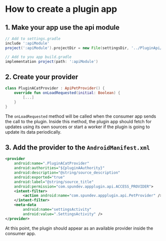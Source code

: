 # How to create a plugin app

## 1. Make your app use the api module

```gradle
// Add to settings.gradle
include ':apiModule'
project(':apiModule').projectDir = new File(settingsDir, '../PluginApi/apiModule')
```

```gradle
// Add to you app build.gradle
implementation project(path: ':apiModule')
```

## 2. Create your provider

```kotlin
class PluginACatProvider : ApiPetProvider() {
    override fun onLoadRequested(initial: Boolean) {
        [...]
    }
}
```

The `onLoadRequested` method will be called when the consumer app sends the call to the plugin. Inside this method, the plugin app should fetch for updates using its own sources or start a worker if the plugin is going to update its data periodically.

## 3. Add the provider to the `AndroidManifest.xml`

```xml
<provider
    android:name=".PluginACatProvider"
    android:authorities="${pluginAAuthority}"
    android:description="@string/source_description"
    android:exported="true"
    android:label="@string/source_title"
    android:permission="com.spundev.appplugin.api.ACCESS_PROVIDER">
    <intent-filter>
        <action android:name="com.spundev.appplugin.api.PetProvider" />
    </intent-filter>
    <meta-data
        android:name="settingsActivity"
        android:value=".SettingsActivity" />
</provider>
```

At this point, the plugin should appear as an available provider inside the consumer app.
